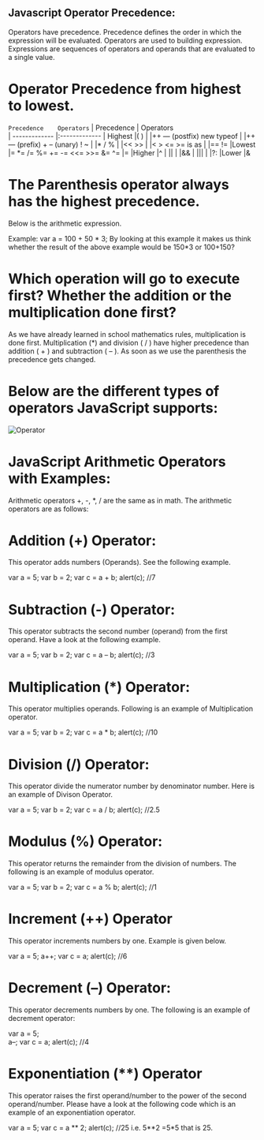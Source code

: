## Javascript Operator Precedence:
Operators have precedence. Precedence defines the order in which the expression will be evaluated. Operators are used to building expression. Expressions are sequences of operators and operands that are evaluated to a single value.

# Operator Precedence from highest to lowest.
 
 `Precedence	Operators`
| Precedence        | Operators           
| ------------- |:-------------
| Highest       |( )
|               |++ — (postfix) new typeof 
|               |++ — (prefix) + – (unary) ! ~ 
|               |* / %
|               |<< >> 
|               |< > <= >= is as 
|               |== != 
|Lowest         |= *= /= %= += -= <<= >>= &= ^= |=
|Higher         |^ 
|               || 
|               |&&
|               ||| 
|               |?: 
|Lower          |&

# The Parenthesis operator always has the highest precedence.
Below is the arithmetic expression.

Example: var a = 100 + 50 * 3; By looking at this example it makes us think whether the result of the above example would be 150*3 or 100+150?
# Which operation will go to execute first? Whether the addition or  the multiplication done first?
As we have already learned in school mathematics rules, multiplication is done first. Multiplication (*) and division ( / ) have higher precedence than addition ( + ) and subtraction ( – ). As soon as we use the parenthesis the precedence gets changed.
# Below are the different types of operators JavaScript supports:
![Operator](https://dotnettutorials.net/wp-content/uploads/2020/02/JavaScript-Operators.png)

# JavaScript Arithmetic Operators with Examples:
Arithmetic operators +, -, *, / are the same as in math. The arithmetic operators are as follows:
# Addition (+) Operator:
This operator adds numbers (Operands). See the following example.

var a = 5;
var b = 2;
var c = a + b;
alert(c);  //7
# Subtraction (-)  Operator:
This operator subtracts the second number (operand) from the first operand. Have a look at the following example.

var a = 5;
var b = 2;
var c = a – b;
alert(c);  //3
# Multiplication (*) Operator:
This operator multiplies operands. Following is an example of Multiplication operator.

var a = 5;
var b = 2;
var c = a * b;
alert(c);  //10
# Division (/) Operator:
This operator divide the numerator number by denominator number. Here is an example of Divison Operator.

var a = 5;
var b = 2;
var c = a / b;
alert(c);  //2.5
# Modulus (%) Operator:
This operator returns the remainder from the division of numbers. The following is an example of modulus operator.

var a = 5;
var b = 2;
var c = a % b;
alert(c);  //1
# Increment (++) Operator
This operator increments numbers by one. Example is given below.

var a = 5;
a++;
var c = a;
alert(c); //6
# Decrement (–) Operator:
This operator decrements numbers by one. The following is an example of decrement operator:

var a = 5;<br>
a–;
var c = a;
alert(c); //4
# Exponentiation (**) Operator
This operator raises the first operand/number to the power of the second operand/number. Please have a look at the following code which is an example of an exponentiation operator.

var a = 5;
var c = a ** 2;
alert(c); //25 i.e. 5**2 =5*5 that is 25.


